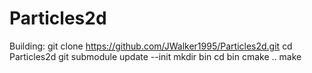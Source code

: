Particles2d
===========

Building:
git clone https://github.com/JWalker1995/Particles2d.git
cd Particles2d
git submodule update --init
mkdir bin
cd bin
cmake ..
make
